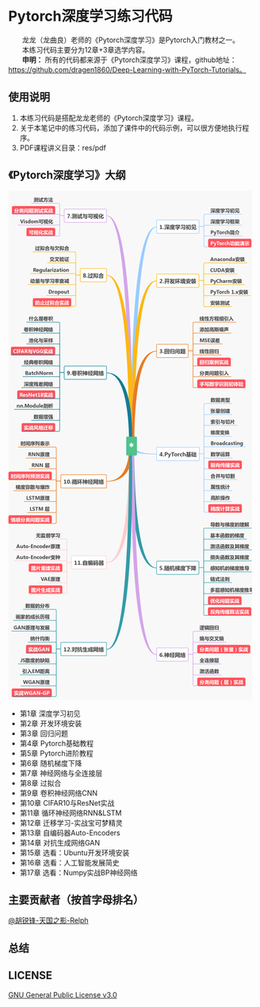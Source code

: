 # Pytorch深度学习练习代码
&emsp;&emsp;龙龙（龙曲良）老师的《Pytorch深度学习》是Pytorch入门教材之一。  
&emsp;&emsp;本练习代码主要分为12章+3章选学内容。  
&emsp;&emsp;**申明：** 所有的代码都来源于《Pytorch深度学习》课程，github地址：https://github.com/dragen1860/Deep-Learning-with-PyTorch-Tutorials。

## 使用说明
1. 本练习代码是搭配龙龙老师的《Pytorch深度学习》课程。
2. 关于本笔记中的练习代码，添加了课件中的代码示例，可以很方便地执行程序。  
3. PDF课程讲义目录：res/pdf

## 《Pytorch深度学习》大纲
![大纲](res/deeplearning-with-pytorch-outline.png) 
  
- 第1章 深度学习初见
- 第2章 开发环境安装
- 第3章 回归问题
- 第4章 Pytorch基础教程
- 第5章 Pytorch进阶教程
- 第6章 随机梯度下降
- 第7章 神经网络与全连接层
- 第8章 过拟合
- 第9章 卷积神经网络CNN
- 第10章 CIFAR10与ResNet实战
- 第11章 循环神经网络RNN&LSTM
- 第12章 迁移学习-实战宝可梦精灵
- 第13章 自编码器Auto-Encoders
- 第14章 对抗生成网络GAN
- 第15章 选看：Ubuntu开发环境安装
- 第16章 选看：人工智能发展简史
- 第17章 选看：Numpy实战BP神经网络

## 主要贡献者（按首字母排名）
[@胡锐锋-天国之影-Relph](https://github.com/Relph1119)

## 总结

## LICENSE
[GNU General Public License v3.0](https://github.com/relph1119/deeplearning-with-pytorch-notes/blob/master/LICENSE)